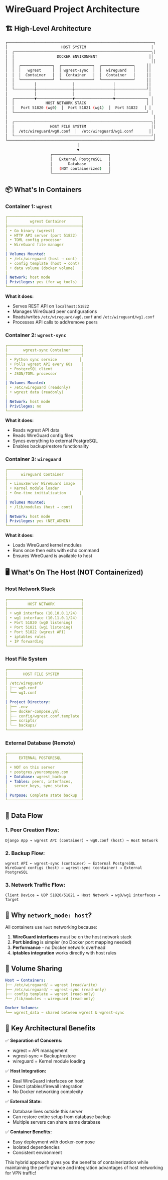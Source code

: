 # WireGuard Project Architecture

## 🏗️ **High-Level Architecture**

```bash
┌─────────────────────────────────────────────────────────────────┐
│                        HOST SYSTEM                             │
│  ┌─────────────────────────────────────────────────────────────┐│
│  │                   DOCKER ENVIRONMENT                       ││
│  │                                                             ││
│  │  ┌──────────────┐  ┌──────────────┐  ┌──────────────┐     ││
│  │  │   wgrest     │  │ wgrest-sync  │  │  wireguard   │     ││
│  │  │  Container   │  │  Container   │  │  Container   │     ││
│  │  └──────────────┘  └──────────────┘  └──────────────┘     ││
│  │         │                │                 │              ││
│  └─────────┼────────────────┼─────────────────┼──────────────┘│
│            │                │                 │               │
│  ┌─────────▼────────────────▼─────────────────▼──────────────┐ │
│  │              HOST NETWORK STACK                           │ │
│  │   Port 51820 (wg0)  │  Port 51821 (wg1)  │  Port 51822   │ │
│  └───────────────────────────────────────────────────────────┘ │
│                                                                 │
│  ┌─────────────────────────────────────────────────────────────┐│
│  │                HOST FILE SYSTEM                             ││
│  │  /etc/wireguard/wg0.conf  │  /etc/wireguard/wg1.conf       ││
│  └─────────────────────────────────────────────────────────────┘│
└─────────────────────────────────────────────────────────────────┘
                                │
                                ▼
                    ┌─────────────────────────┐
                    │   External PostgreSQL   │
                    │       Database          │
                    │   (NOT containerized)   │
                    └─────────────────────────┘
```

## 📦 **What's In Containers**

### **Container 1: `wgrest`**

```yaml
┌─────────────────────────────────┐
│          wgrest Container       │
├─────────────────────────────────┤
│ • Go binary (wgrest)            │
│ • HTTP API server (port 51822)  │
│ • TOML config processor         │
│ • WireGuard file manager        │
│                                 │
│ Volumes Mounted:                │
│ • /etc/wireguard (host → cont)  │
│ • config template (host → cont) │
│ • data volume (docker volume)   │
│                                 │
│ Network: host mode              │
│ Privileges: yes (for wg tools)  │
└─────────────────────────────────┘
```

**What it does:**

- Serves REST API on `localhost:51822`
- Manages WireGuard peer configurations
- Reads/writes `/etc/wireguard/wg0.conf` and `/etc/wireguard/wg1.conf`
- Processes API calls to add/remove peers

### **Container 2: `wgrest-sync`**

```yaml
┌─────────────────────────────────┐
│       wgrest-sync Container     │
├─────────────────────────────────┤
│ • Python sync service          │
│ • Polls wgrest API every 60s    │
│ • PostgreSQL client             │
│ • JSON/TOML processor           │
│                                 │
│ Volumes Mounted:                │
│ • /etc/wireguard (readonly)     │
│ • wgrest data (readonly)        │
│                                 │
│ Network: host mode              │
│ Privileges: no                  │
└─────────────────────────────────┘
```

**What it does:**

- Reads wgrest API data
- Reads WireGuard config files
- Syncs everything to external PostgreSQL
- Enables backup/restore functionality

### **Container 3: `wireguard`**

```yaml
┌─────────────────────────────────┐
│      wireguard Container        │
├─────────────────────────────────┤
│ • LinuxServer WireGuard image   │
│ • Kernel module loader          │
│ • One-time initialization      │
│                                 │
│ Volumes Mounted:                │
│ • /lib/modules (host → cont)    │
│                                 │
│ Network: host mode              │
│ Privileges: yes (NET_ADMIN)     │
└─────────────────────────────────┘
```

**What it does:**

- Loads WireGuard kernel modules
- Runs once then exits with echo command
- Ensures WireGuard is available to host

## 🖥️ **What's On The Host (NOT Containerized)**

### **Host Network Stack**

```yaml
┌─────────────────────────────────┐
│         HOST NETWORK            │
├─────────────────────────────────┤
│ • wg0 interface (10.10.0.1/24)  │
│ • wg1 interface (10.11.0.1/24)  │
│ • Port 51820 (wg0 listening)    │
│ • Port 51821 (wg1 listening)    │
│ • Port 51822 (wgrest API)       │
│ • iptables rules                │
│ • IP forwarding                 │
└─────────────────────────────────┘
```

### **Host File System**

```yaml
┌─────────────────────────────────┐
│       HOST FILE SYSTEM          │
├─────────────────────────────────┤
│ /etc/wireguard/                 │
│ ├── wg0.conf                    │
│ └── wg1.conf                    │
│                                 │
│ Project Directory:              │
│ ├── .env                        │
│ ├── docker-compose.yml          │
│ ├── config/wgrest.conf.template │
│ ├── scripts/                    │
│ └── backups/                    │
└─────────────────────────────────┘
```

### **External Database (Remote)**

```yaml
┌─────────────────────────────────┐
│     EXTERNAL POSTGRESQL         │
├─────────────────────────────────┤
│ • NOT on this server            │
│ • postgres.yourcompany.com      │
│ • Database: wgrest_backup       │
│ • Tables: peers, interfaces,    │
│   server_keys, sync_status      │
│                                 │
│ Purpose: Complete state backup  │
└─────────────────────────────────┘
```

## 🔄 **Data Flow**

### **1. Peer Creation Flow:**

```output
Django App → wgrest API (container) → wg0.conf (host) → Host Network
```

### **2. Backup Flow:**

```output
wgrest API ← wgrest-sync (container) → External PostgreSQL
WireGuard configs (host) ← wgrest-sync (container) → External PostgreSQL
```

### **3. Network Traffic Flow:**

```output
Client Device ← UDP 51820/51821 → Host Network → wg0/wg1 interfaces → Target
```

## 🔌 **Why `network_mode: host`?**

All containers use `host` networking because:

1. **WireGuard interfaces** must be on the host network stack
2. **Port binding** is simpler (no Docker port mapping needed)
3. **Performance** - no Docker network overhead
4. **iptables integration** works directly with host rules

## 💾 **Volume Sharing**

```yaml
Host → Containers:
├── /etc/wireguard/ → wgrest (read/write)
├── /etc/wireguard/ → wgrest-sync (read-only)
├── config template → wgrest (read-only)
└── /lib/modules → wireguard (read-only)

Docker Volumes:
└── wgrest_data → shared between wgrest & wgrest-sync
```

## 🎯 **Key Architectural Benefits**

✅ **Separation of Concerns:**

- wgrest = API management
- wgrest-sync = Backup/restore
- wireguard = Kernel module loading

✅ **Host Integration:**

- Real WireGuard interfaces on host
- Direct iptables/firewall integration
- No Docker networking complexity

✅ **External State:**

- Database lives outside this server
- Can restore entire setup from database backup
- Multiple servers can share same database

✅ **Container Benefits:**

- Easy deployment with docker-compose
- Isolated dependencies
- Consistent environment

This hybrid approach gives you the benefits of containerization while maintaining the performance and integration advantages of host networking for VPN traffic!
